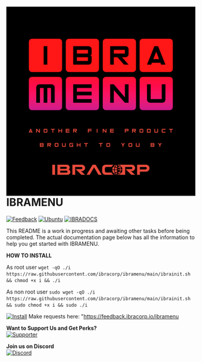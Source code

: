 <a href="https://ibramenu.io"><img src="/ibramenu-logo.png" align="left" height="500" width="500" ></a>

# IBRAMENU

[![Feedback](https://img.shields.io/badge/IBRAMENU-Feedback-brightgreen?style=plastic)](https://feedback.ibracorp.io/ibramenu)
[![Ubuntu](https://img.shields.io/badge/Works%20best%20with-Ubuntu-E95420?style=plastic&logo=ubuntu&logoColor=white)](https://ubuntu.com)
[![IBRADOCS](https://img.shields.io/badge/IBRA-Docs-blue?style=plastic)](https://docs.ibracorp.io)

This README is a work in progress and awaiting other tasks before being completed.
The actual documentation page below has all the information to help you get started with IBRAMENU.

**HOW TO INSTALL** <br>

As root user
`wget -qO ./i https://raw.githubusercontent.com/ibracorp/ibramenu/main/ibrainit.sh && chmod +x i && ./i`

As non root user
`sudo wget -qO ./i https://raw.githubusercontent.com/ibracorp/ibramenu/main/ibrainit.sh && sudo chmod +x i && sudo ./i`

[![Install](https://img.shields.io/badge/Install-IBRAMENU-brightgreen?style=plastic)](https://docs.ibracorp.io/ibramenu)
Make requests here: "https://feedback.ibracorp.io/ibramenu

**Want to Support Us and Get Perks?** <br>
[![Supporter](https://img.shields.io/badge/Become%20a-Supporter-brightgreen?style=plastic)](https://ibramenu.io/store/)

**Join us on Discord** <br>
[![Discord](https://img.shields.io/discord/595508571135803403?label=Discord&logo=Discord&style=plastic)](https://i.ibracorp.io/discord)
